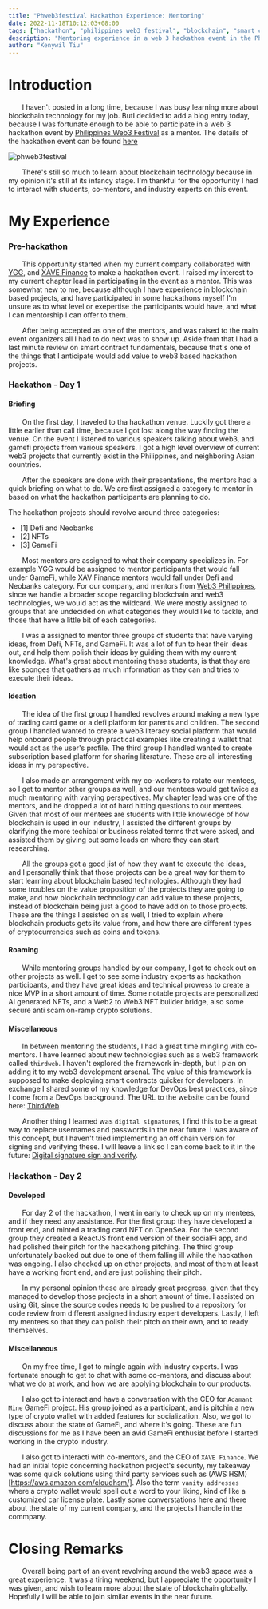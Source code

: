 ```yaml
---
title: "Phweb3festival Hackathon Experience: Mentoring"
date: 2022-11-18T10:12:03+08:00
tags: ["hackathon", "philippines web3 festival", "blockchain", "smart contract", "web3",  "thirdweb", "web3 philippines", "ubx", "ygg", "xave finance"]
description: "Mentoring experience in a web 3 hackathon event in the Philippines"
author: "Kenywil Tiu"
---
```

# Introduction
  
&nbsp;&nbsp;&nbsp;&nbsp;&nbsp;&nbsp; I haven't posted in a long time, because I was busy learning more about blockchain technology for my job. ButI decided to add a blog entry today, because I was fortunate enough to be able to participate in a web 3 hackathon event by [Philippines Web3 Festival](https://www.phweb3festival.com/) as a mentor. The details of the hackathon event can be found [here](https://www.phweb3festival.com/events.html)
  
![phweb3festival](/img/phweb3festival/phweb3festival_hackathon.jpg)


&nbsp;&nbsp;&nbsp;&nbsp;&nbsp;&nbsp; There's still so much to learn about blockchain technology because in my opinion it's still at its infancy stage. I'm thankful for the opportunity I had to interact with students, co-mentors, and industry experts on this event. 
  
# My Experience  
  
### Pre-hackathon  
  
&nbsp;&nbsp;&nbsp;&nbsp;&nbsp;&nbsp; This opportunity started when my current company collaborated with [YGG](https://yieldguild.io/), and [XAVE Finance](https://www.xave.co/) to make a hackathon event. I raised my interest to my current chapter lead in participating in the event as a mentor. This was somewhat new to me, because although I have experience in blockchain based projects, and have participated in some hackathons myself I'm unsure as to what level or exepertise the participants would have, and what I can mentorship I can offer to them.  
  
&nbsp;&nbsp;&nbsp;&nbsp;&nbsp;&nbsp; After being accepted as one of the mentors, and was raised to the main event organizers all I had to do next was to show up. Aside from that I had a last minute review on smart contract fundamentals, because that's one of the things that I anticipate would add value to web3 based hackathon projects.  
  
### Hackathon - Day 1
  
#### Briefing  
  
&nbsp;&nbsp;&nbsp;&nbsp;&nbsp;&nbsp; On the first day, I traveled to tha hackathon venue. Luckily got there a little earlier than call time, because I got lost along the way finding the venue. On the event I listened to various speakers talking about web3, and gamefi projects from various speakers. I got a high level overview of current web3 projects that currently exist in the Philippines, and neighboring Asian countries.  
  
&nbsp;&nbsp;&nbsp;&nbsp;&nbsp;&nbsp; After the speakers are done with their presentations, the mentors had a quick briefing on what to do. We are first assigned a category to mentor in based on what the hackathon participants are planning to do. 
  
The hackathon projects should revolve around three categories: 
- [1] Defi and Neobanks
- [2] NFTs
- [3] GameFi 
  
&nbsp;&nbsp;&nbsp;&nbsp;&nbsp;&nbsp; Most mentors are assigned to what their company specializes in. For example YGG would be assigned to mentor participants that would fall under GameFi, while XAV Finance mentors would fall under Defi and Neobanks category. For our company, and mentors from [Web3 Philippines](https://web3philippines.org/), since we handle a broader scope regarding blockchain and web3 technologies, we would act as the wildcard. We were mostly assigned to groups that are undecided on what categories they would like to tackle, and those that have a little bit of each categories.
  
&nbsp;&nbsp;&nbsp;&nbsp;&nbsp;&nbsp; I was a assigned to mentor three groups of students that have varying ideas, from Defi, NFTs, and GameFi. It was a lot of fun to hear their ideas out, and help them polish their ideas by guiding them with my current knowledge. What's great about mentoring these students, is that they are like sponges that gathers as much information as they can and tries to execute their ideas.  

#### Ideation  
  
&nbsp;&nbsp;&nbsp;&nbsp;&nbsp;&nbsp; The idea of the first group I handled revolves around making a new type of trading card game or a defi platform for parents and children. The second group I handled wanted to create a web3 literacy social platform that would help onboard people through practical examples like creating a wallet that would act as the user's profile. The third group I handled wanted to create subscription based platform for sharing literature. These are all interesting ideas in my perspective.
  
&nbsp;&nbsp;&nbsp;&nbsp;&nbsp;&nbsp; I also made an arrangement with my co-workers to rotate our mentees, so I get to mentor other groups as well, and our mentees would get twice as much mentoring with varying perspectives. My chapter lead was one of the mentors, and he dropped a lot of hard hitting questions to our mentees. Given that most of our mentees are students with little knowledge of how blockchain is used in our industry, I assisted the different groups by clarifying the more techical or business related terms that were asked, and assisted them by giving out some leads on where they can start researching.  
    
&nbsp;&nbsp;&nbsp;&nbsp;&nbsp;&nbsp; All the groups got a good jist of how they want to execute the ideas, and I personally think that those projects can be a great way for them to start learning about blockchain based technologies. Although they had some troubles on the value proposition of the projects they are going to make, and how blockchain technology can add value to these projects, instead of blockchain being just a good to have add on to those projects. These are the things I assisted on as well, I tried to explain where blockchain products gets its value from, and how there are different types of cryptocurrencies such as coins and tokens.  

#### Roaming  

&nbsp;&nbsp;&nbsp;&nbsp;&nbsp;&nbsp; While mentoring groups handled by our company, I got to check out on other projects as well. I get to see some industry experts as hackathon participants, and they have great ideas and technical prowess to create a nice MVP in a short amount of time. Some notable projects are personalized AI generated NFTs, and a Web2 to Web3 NFT builder bridge, also some secure anti scam on-ramp crypto solutions.   
  
#### Miscellaneous  
  
&nbsp;&nbsp;&nbsp;&nbsp;&nbsp;&nbsp; In between mentoring the students, I had a great time mingling with co-mentors. I have learned about new technologies such as a web3 framework called `thirdweb`. I haven't explored the framework in-depth, but I plan on adding it to my web3 development arsenal. The value of this framework is supposed to make deploying smart contracts quicker for developers. In exchange I shared some of my knowledge for DevOps best practices, since I come from a DevOps background. The URL to the website can be found here: [ThirdWeb](https://thirdweb.com/)
  
&nbsp;&nbsp;&nbsp;&nbsp;&nbsp;&nbsp; Another thing I learned was `digital signatures`, I find this to be a great way to replace usernames and passwords in the near future. I was aware of this concept, but I haven't tried implementing an off chain version for signing and verifying these. I will leave a link so I can come back to it in the future: [Digital signature sign and verify](https://cryptomarketpool.com/how-to-sign-verify-an-ethereum-message-off-chain/). 


### Hackathon - Day 2

#### Developed  
  
&nbsp;&nbsp;&nbsp;&nbsp;&nbsp;&nbsp; For day 2 of the hackathon, I went in early to check up on my mentees, and if they need any assistance. For the first group they have developed a front end, and minted a trading card NFT on OpenSea. For the second group they created a ReactJS front end version of their socialFi app, and had polished their pitch for the hackathong pitching. The third group unfortunately backed out due to one of them falling ill while the hackathon was ongoing. I also checked up on other projects, and most of them at least have a working front end, and are just polishing their pitch. 
  
&nbsp;&nbsp;&nbsp;&nbsp;&nbsp;&nbsp; In my personal opinion these are already great progress, given that they managed to develop those projects in a short amount of time. I assisted on using Git, since the source codes needs to be pushed to a repository for code review from different assigned industry expert developers. Lastly, I left my mentees so that they can polish their pitch on their own, and to ready themselves. 

#### Miscellaneous  

&nbsp;&nbsp;&nbsp;&nbsp;&nbsp;&nbsp; On my free time, I got to mingle again with industry experts. I was fortunate enough to get to chat with some co-mentors, and discuss about what we do at work, and how we are applying blockchain to our products. 

&nbsp;&nbsp;&nbsp;&nbsp;&nbsp;&nbsp; I also got to interact and have a conversation with the CEO for `Adamant Mine` GameFi project. His group joined as a participant, and is pitchin a new type of crypto wallet with added features for socialization. Also, we got to discuss about the state of GameFi, and where it's going. These are fun discussions for me as I have been an avid GameFi enthusiat before I started working in the crypto industry. 

&nbsp;&nbsp;&nbsp;&nbsp;&nbsp;&nbsp; I also got to interacti with co-mentors, and the CEO of `XAVE Finance`. We had an initial topic concerning hackathon project's security, my takeaway was some quick solutions using third party services such as (AWS HSM)[https://aws.amazon.com/cloudhsm/]. Also the term `vanity addresses` where a crypto wallet would spell out a word to your liking, kind of like a customized car license plate. Lastly some converstations here and there about the state of my current company, and the projects I handle in the commpany. 
  
# Closing Remarks  
  
&nbsp;&nbsp;&nbsp;&nbsp;&nbsp;&nbsp; Overall being part of an event revolving around the web3 space was a great experience. It was a tiring weekend, but I appreciate the opportunity I was given, and wish to learn more about the state of blockchain globally. Hopefully I will be able to join similar events in the near future. 